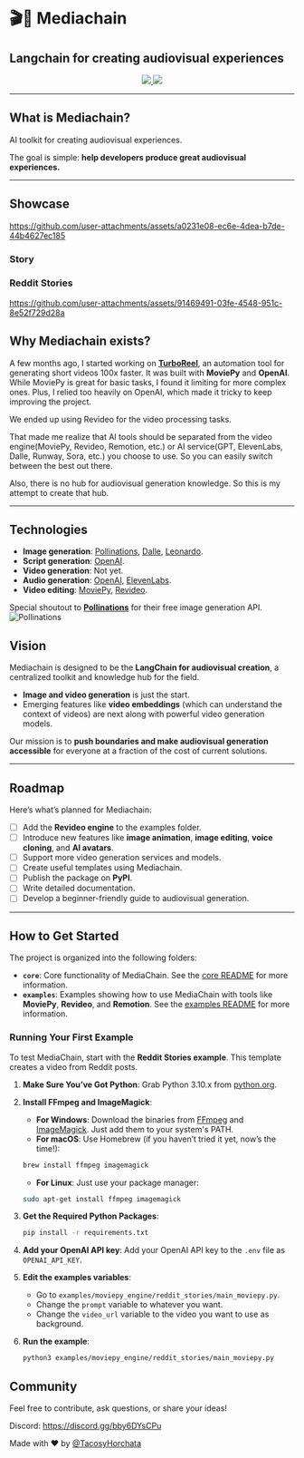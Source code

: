    # 🎬🔮 Mediachain

   ## Langchain for creating audiovisual experiences

   <p align="center">
   <a href="https://discord.gg/bby6DYsCPu">
      <img src="https://dcbadge.vercel.app/api/server/bby6DYsCPu?compact=true&style=flat">
   </a>
   <a href="https://star-history.com/#turboreel/mediachain)">
      <img src="https://img.shields.io/github/stars/turboreel/mediachain?style=social">
   </a>
   </p>

   ---

   ## What is Mediachain?

   AI toolkit for creating audiovisual experiences.

   The goal is simple: **help developers produce great audiovisual experiences.**

   ---

   ## Showcase 

   https://github.com/user-attachments/assets/a0231e08-ec6e-4dea-b7de-44b4627ec185

   ### Story

   ### Reddit Stories
   https://github.com/user-attachments/assets/91469491-03fe-4548-951c-8e52f729d28a


   ## Why Mediachain exists?

   A few months ago, I started working on [**TurboReel**](https://turboreelgpt.tech), an automation tool for generating short videos 100x faster. It was built with **MoviePy** and **OpenAI**. While MoviePy is great for basic tasks, I found it limiting for more complex ones. Plus, I relied too heavily on OpenAI, which made it tricky to keep improving the project.

   We ended up using Revideo for the video processing tasks. 

   That made me realize that AI tools should be separated from the video engine(MoviePy, Revideo, Remotion, etc.) or AI service(GPT, ElevenLabs, Dalle, Runway, Sora, etc.) you choose to use. So you can easily switch between the best out there.

   Also, there is no hub for audiovisual generation knowledge. So this is my attempt to create that hub.

   ---

   ## Technologies

   - **Image generation**: [Pollinations](https://github.com/pollinations/pollinations), [Dalle](https://openai.com/index/dall-e-3/), [Leonardo](https://leonardo.ai).
   - **Script generation**: [OpenAI](https://openai.com).
   - **Video generation**: Not yet.
   - **Audio generation**: [OpenAI](https://openai.com), [ElevenLabs](https://elevenlabs.io).
   - **Video editing**: [MoviePy](https://zulko.github.io/moviepy/), [Revideo](https://re.video).

   Special shoutout to [**Pollinations**](https://pollinations.ai) for their free image generation API.
   ![Pollinations](https://avatars.githubusercontent.com/u/86964862?s=48&v=4)


   ## Vision

   Mediachain is designed to be the **LangChain for audiovisual creation**, a centralized toolkit and knowledge hub for the field.  

   - **Image and video generation** is just the start.  
   - Emerging features like **video embeddings** (which can understand the context of videos) are next along with powerful video generation models.  

   Our mission is to **push boundaries and make audiovisual generation accessible** for everyone at a fraction of the cost of current solutions.

   ---

   ## Roadmap

   Here’s what’s planned for Mediachain:

   - [ ] Add the **Revideo engine** to the examples folder.  
   - [ ] Introduce new features like **image animation**, **image editing**, **voice cloning**, and **AI avatars**.  
   - [ ] Support more video generation services and models.  
   - [ ] Create useful templates using Mediachain.  
   - [ ] Publish the package on **PyPI**.  
   - [ ] Write detailed documentation.  
   - [ ] Develop a beginner-friendly guide to audiovisual generation.  

   ---

   ## How to Get Started

   The project is organized into the following folders:

   - **`core`**: Core functionality of MediaChain. See the [core README](core/README.md) for more information.
   - **`examples`**: Examples showing how to use MediaChain with tools like **MoviePy**, **Revideo**, and **Remotion**. See the [examples README](examples/README.md) for more information.

   ### Running Your First Example

   To test MediaChain, start with the **Reddit Stories example**. This template creates a video from Reddit posts.

   1. **Make Sure You’ve Got Python**: Grab Python 3.10.x from [python.org](https://www.python.org/downloads/release/python-31012/).

   2. **Install FFmpeg and ImageMagick**:
      - **For Windows**: Download the binaries from [FFmpeg](https://ffmpeg.org/download.html) and [ImageMagick](https://imagemagick.org/script/download.php). Just add them to your system's PATH.
      - **For macOS**: Use Homebrew (if you haven’t tried it yet, now’s the time!):
      ```bash
      brew install ffmpeg imagemagick
      ```
      - **For Linux**: Just use your package manager:
      ```bash
      sudo apt-get install ffmpeg imagemagick
      ```

   3. **Get the Required Python Packages**:
      ```bash
      pip install -r requirements.txt
      ```
   
   4. **Add your OpenAI API key**:
      Add your OpenAI API key to the `.env` file as `OPENAI_API_KEY`.

   5. **Edit the examples variables**:
      - Go to `examples/moviepy_engine/reddit_stories/main_moviepy.py`.
      - Change the `prompt` variable to whatever you want.
      - Change the `video_url` variable to the video you want to use as background.

   6. **Run the example**:  
      ```bash
      python3 examples/moviepy_engine/reddit_stories/main_moviepy.py
      ```

   ## Community

   Feel free to contribute, ask questions, or share your ideas!

   Discord: https://discord.gg/bby6DYsCPu

   Made with ❤️ by [@TacosyHorchata](https://github.com/TacosyHorchata)
